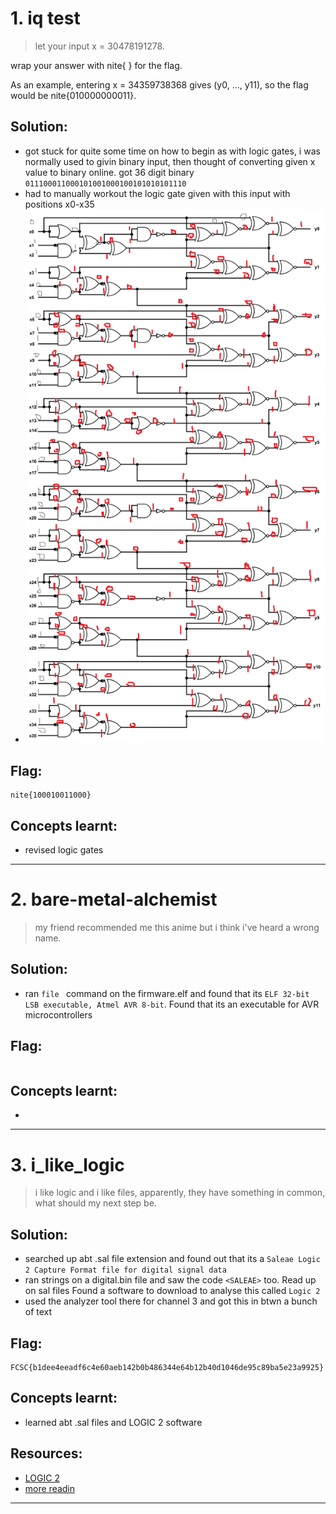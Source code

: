 # 1. iq test

> let your input x = 30478191278.

wrap your answer with nite{ } for the flag.

As an example, entering x = 34359738368 gives (y0, ..., y11), so the flag would be nite{010000000011}.

## Solution:
- got stuck for quite some time on how to begin as with logic gates, i was normally used to givin binary input, then thought of converting given x value to binary online. got 36 digit binary `011100011000101001000100101010101110`
- had to manually workout the logic gate given with this input with positions x0-x35
- ![alt text](screenshots/iqtest.png "circuit-solved")

## Flag:

```
nite{100010011000}
```

## Concepts learnt:

- revised logic gates



***

# 2. bare-metal-alchemist

> my friend recommended me this anime but i think i've heard a wrong name.


## Solution:
- ran `file ` command on the firmware.elf and found that its `ELF 32-bit LSB executable, Atmel AVR 8-bit`. Found that its an executable for AVR microcontrollers

## Flag:

```

```

## Concepts learnt:

- 



***

# 3. i_like_logic

> i like logic and i like files, apparently, they have something in common, what should my next step be.



## Solution:
- searched up abt .sal file extension and found out that its a  `Saleae Logic 2 Capture Format file for digital signal data`
- ran strings on a digital.bin file and saw the code `<SALEAE>` too. Read up on sal files Found a software to download to analyse this called `Logic 2`
- used the analyzer tool there for channel 3 and got this in btwn a bunch of text 

## Flag:

```
FCSC{b1dee4eeadf6c4e60aeb142b0b486344e64b12b40d1046de95c89ba5e23a9925}
```

## Concepts learnt:

- learned abt .sal files and LOGIC 2 software

## Resources:

- [LOGIC 2](https://support.saleae.com/product/getting-started/record)
- [more readin](https://file.org/extension/sal)



***


